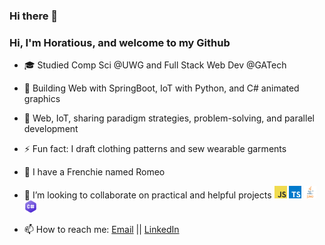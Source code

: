 ### Hi there 👋

<!--
**geekcoldhand/geekcoldhand** is a ✨ _special_ ✨ repository because its `README.md` (this file) appears on your GitHub profile.
--->

### Hi, I'm Horatious, and welcome to my Github

- 🎓 Studied Comp Sci @UWG and Full Stack Web Dev @GATech
- 🌱 Building Web with SpringBoot, IoT with Python, and C# animated graphics
- 🤍 Web, IoT, sharing paradigm strategies, problem-solving, and parallel development
- ⚡ Fun fact: I draft clothing patterns and sew wearable garments
- 🐶 I have a Frenchie named Romeo
- 👯 I’m looking to collaborate on practical and helpful projects
<code><img height="20" alt="javascript" src="https://raw.githubusercontent.com/github/explore/80688e429a7d4ef2fca1e82350fe8e3517d3494d/topics/javascript/javascript.png"></code>
<code><img height="20" alt="typescript" src="https://raw.githubusercontent.com/github/explore/80688e429a7d4ef2fca1e82350fe8e3517d3494d/topics/typescript/typescript.png"></code>
<code><img height="20" alt="java" src="https://raw.githubusercontent.com/github/explore/80688e429a7d4ef2fca1e82350fe8e3517d3494d/topics/java/java.png"></code>
<code><img height="20" alt="c-sharp" src="https://raw.githubusercontent.com/github/explore/80688e429a7d4ef2fca1e82350fe8e3517d3494d/topics/csharp/csharp.png"></code>



- 📫 How to reach me:
  <a href="horatiousaharris@gmail.com">Email</a> || <a href="https://www.linkedin.com/in/horatious-harris-ii-41970a159/">LinkedIn</a>
  

  


